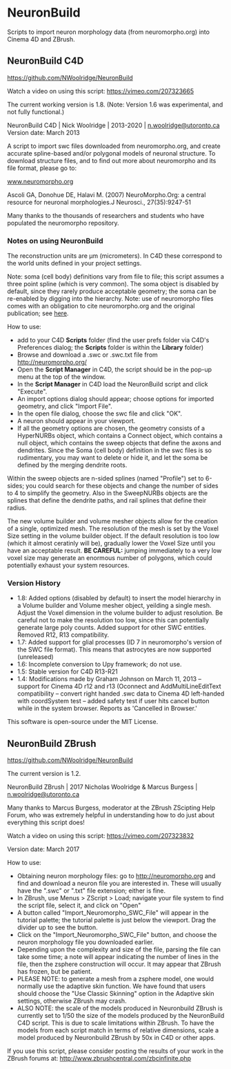 NeuronBuild
==========

Scripts to import neuron morphology data (from neuromorpho.org) into Cinema 4D and ZBrush.

## NeuronBuild  C4D
https://github.com/NWoolridge/NeuronBuild

Watch a video on using this script: https://vimeo.com/207323665

The current working version is 1.8. 
(Note: Version 1.6 was experimental, and not fully functional.)

NeuronBuild C4D | Nick Woolridge | 2013-2020 | n.woolridge@utoronto.ca
Version date: March 2013

A script to import swc files downloaded from neuromorpho.org, and create accurate
spline-based and/or polygonal models of neuronal structure. To download structure files, and to find out more about neuromorpho and its file format, please go to:

www.neuromorpho.org

Ascoli GA, Donohue DE, Halavi M. (2007) NeuroMorpho.Org: a central resource for neuronal morphologies.J Neurosci., 27(35):9247-51

Many thanks to the thousands of researchers and students who have populated the neuromorpho repository.

### Notes on using NeuronBuild
The reconstruction units are μm (micrometers). In C4D these correspond to the world units defined in your project settings.

Note: soma (cell body) definitions vary from file to file; this script assumes a three point spline
(which is very common). The soma object is disabled by default, since they rarely produce acceptable geometry; the soma can be re-enabled by digging into the hierarchy.
Note: use of neuromorpho files comes with an obligation to cite neuromorpho.org and the original publication; see [here](http://neuromorpho.org/useterm.jsp).

How to use:
- add to your C4D **Scripts** folder (find the user prefs folder via C4D's Preferences dialog; the **Scripts** folder is within the **Library** folder)
- Browse and download a .swc or .swc.txt file from http://neuromorpho.org/
- Open the **Script Manager** in C4D, the script should be in the pop-up menu at the top of the window.
- In the **Script Manager** in C4D load the NeuronBuild script and click "Execute".
- An import options dialog should appear; choose options for imported geometry, and click "Import File".
- In the open file dialog, choose the swc file and click "OK".
- A neuron should appear in your viewport.
- If all the geometry options are chosen, the geometry consists of a HyperNURBs object, which contains a Connect object, which contains a null object, which contains the sweep objects that define the axons and dendrites. 
Since the Soma (cell body) definition in the swc files is so rudimentary, you may want to 
delete or hide it, and let the soma be defined by the merging dendrite roots.

Within the sweep objects are n-sided splines (named "Profile") set to 6-sides; you could search for these 
objects and change the number of sides to 4 to simplify the geometry. Also in the SweepNURBs objects
are the splines that define the dendrite paths, and rail splines that define their radius.

The new volume builder and volume mesher objects allow for the creation of a single, optimized mesh. The resolution
of the mesh is set by the Voxel Size setting in the volume builder object. If the default resolution is too low
(which it almost ceratinly will be), gradually lower the Voxel Size until you have an acceptable result.
**BE CAREFUL:** jumping immediately to a very low voxel size may generate an enormous number of polygons, which could potentially exhaust your system resources.
    
### Version History
- 1.8:  Added options (disabled by default) to insert the model hierarchy in a Volume builder and Volume mesher object,
        yeilding a single mesh. Adjust the Voxel dimension in the volume builder to adjust resolution. Be careful not
        to make the resolution too low, since this can potentially generate large poly counts.
        Added support for other SWC entities. Removed R12, R13 compatibility.
- 1.7:    Added support for glial processes (ID 7 in neuromorpho's version of the SWC file format).
        This means that astrocytes are now supported (unreleased)
- 1.6:    Incomplete conversion to Upy framework; do not use.
- 1.5:    Stable version for C4D R13-R21
- 1.4:    Modifications made by Graham Johnson on March 11, 2013
        – support for Cinema 4D r12 and r13 (Oconnect and AddMultiLineEditText compatibility
        – convert right handed .swc data to Cinema 4D left-handed with coordSystem test
        – added safety test if user hits cancel button while in the system browser. Reports as 'Cancelled in Browser.'

This software is open-source under the MIT License.

## NeuronBuild ZBrush
https://github.com/NWoolridge/NeuronBuild

The current version is 1.2.

NeuronBuild ZBrush | 2017 Nicholas Woolridge & Marcus Burgess | n.woolridge@utoronto.ca

Many thanks to Marcus Burgess, moderator at the ZBrush ZScipting Help Forum, who was extremely helpful in understanding how to do just about everything this script does!

Watch a video on using this script: https://vimeo.com/207323832

Version date: March 2017

How to use:
- Obtaining neuron morphology files: go to http://neuromorpho.org and find and download a neuron file you are interested in. These will usually have the ".swc" or ".txt" file extension; either is fine.
- In ZBrush, use Menus > ZScript > Load; navigate your file system to find the script file, select it, and click on "Open"
- A button called "Import_Neuromorpho_SWC_File" will appear in the tutorial palette; the tutorial palette is just below the viewport. Drag the divider up to see the button.
- Click on the "Import_Neuromorpho_SWC_File" button, and choose the neuron morphology file you downloaded earlier.
- Depending upon the complexity and size of the file, parsing the file can take some time; a note will appear indicating the number of lines in the file, then the zsphere construction will occur. It may appear that ZBrush has frozen, but be patient.
- PLEASE NOTE: to generate a mesh from a zsphere model, one would normally use the adaptive skin function. We have found that users should choose the "Use Classic Skinning" option in the Adaptive skin settings, otherwise ZBrush may crash.
- ALSO NOTE: the scale of the models produced in Neuronbuild ZBrush is currently set to 1/50 the size of the models produced by the NeuronBuild C4D script. This is due to scale limitations within ZBrush. To have the models from each script match in terms of relative dimensions, scale a model produced by Neuronbuild ZBrush by 50x in C4D or other apps.

If you use this script, please consider posting the results of your work in the ZBrush forums at: http://www.zbrushcentral.com/zbcinfinite.php
